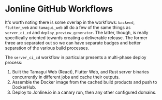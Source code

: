 # Jonline GitHub Workflows

It's worth noting there is some overlap in the workflows: `backend`, `flutter_web` and `tamagui_web` all do a few of the same things as `server_ci_cd` and `deploy_preview_generator`. The latter, though, is really specifically oriented towards creating a deliverable release. The former three are separated out so we can have separate badges and better separation of the various build processes.

The `server_ci_cd` workflow in particular presents a multi-phase deploy process:

1. Built the Tamagui Web (React), Flutter Web, and Rust server binaries concurrently in different jobs and cache their outputs.
2. Assemble the Docker image from the cached build products and push to DockerHub.
3. Deploy to Jonline.io in a canary run, then any other configured domains.
